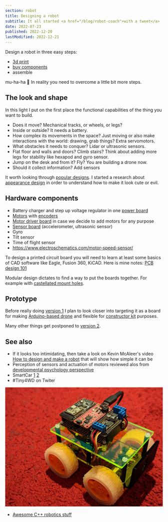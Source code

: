 ```yaml
---
section: robot
title: Designing a robot
subtitle: It all started <a href="/blog/robot-coach">with a tweet</a>
date: 2022-07-23
published: 2022-12-20
lastModified: 2022-12-21
---
```


Design a robot in three easy steps:

- [3d print](/make/3d-printer-dilemma)
- [buy components](/make/where-to-buy-electronic-components-in-us)
- assemble

mu-ha-ha 🤣 In reality you need to overcome a little bit more steps.


## The look and shape

In this light I put on the first place the functional capabilities of the thing you want to build.

- Does it move? Mechanical tracks, or wheels, or legs?
- Inside or outside? It needs a battery.
- How complex its movements in the space? Just moving or also make interactions with the world: drawing, grab things? Extra servomotors.
- What obstacles it needs to conquer? Lidar or ultrasonic sensors. 
- Flat floor and walls and doors? Climb stairs? Think about adding more legs for stability like hexapod and gyro sensor.
- Jump on the desk and from it? Fly? You are building a drone now.
- Should it collect information? Add sensors 

It worth looking through [popular designs](/make/robot/encyclopedia). I started a research about [appearance design](/make/robot/appearance-design) in order to understand how to make it look cute or evil.


## Hardware components

- Battery charger and step up voltage regulator in one [power board](/make/robot/power-board)
- [Motors](/make/robot/motors) with [encoders](https://www.pololu.com/product-info-merged/4761)
- [Motor driver board](/make/robot/motor-board) in case we decide to add motors for any purpose
- [Sensor board](/make/robot/sensor-board) (accelerometer, ultrasonic sensor)
- Gyro
- Tilt sensor
- Time of flight sensor
- https://www.electroschematics.com/motor-speed-sensor/

To design a printed circuit board you will need to learn at least some basics of CAD software like Eagle, Fusion 360, KiCAD. Here is mine notes: [PCB design 101](/make/pcb-design-101)

Modular design dictates to find a way to put the boards together. For example with [castellated mount holes](/blog/castellated-vias).


## Prototype

Before really doing [version 1](/make/robot/prototype-1) I plan to look closer into targeting it as a board for making [Arduino-based drone](/make/robot/arduino-drone) and flexible for [constructor kit](/make/robot/constructor) purposes.

Many other things get postponed to [version 2](/make/robot/prototype-2).
 
## See also

- If it looks too intimidating, then take a look on Kevin McAleer's video [How to design and make a robot](https://www.youtube.com/watch?v=lKxJUViQsW8) that will show how simple it can be
- Perception of sensors and actuation of motors reviewed alos from [developmental psychology perspective](/science/developmental-psychology-studies)
- SmartCar [1](https://www.pcbway.com/project/shareproject/Smartcar___Motors_board.html) [2](https://github.com/rosmo-robot/smartcar_shield#platform)
- #Tiny4WD on Twiter

![Tiny4WD](./robot/tiny-4wd.jpg)

- [Awesome C++ robotics stuff](https://github.com/fffaraz/awesome-cpp#robotics)